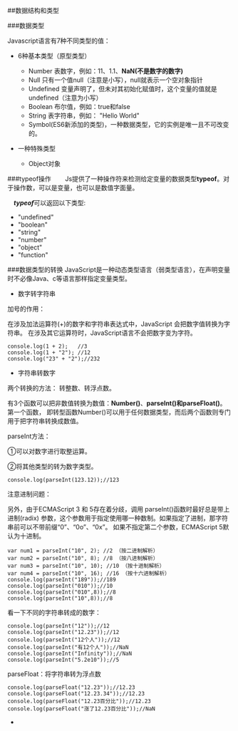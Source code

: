 ##数据结构和类型

###数据类型

Javascript语言有7种不同类型的值：

- 6种基本类型（原型类型）
	- Number 表数字，例如：11、1.1、**NaN(不是数字的数字)**
	- Null 只有一个值null（注意是小写），null就表示一个空对象指针
	- Undefined 变量声明了，但未对其初始化赋值时，这个变量的值就是undefined（注意为小写）
	- Boolean 布尔值，例如：true和false
	- String 表字符串，例如： "Hello World"
	- Symbol(ES6新添加的类型)，一种数据类型，它的实例是唯一且不可改变的。

- 一种特殊类型
	- Object对象

###typeof操作
　　Js提供了一种操作符来检测给定变量的数据类型**typeof**。对于操作数，可以是变量，也可以是数值字面量。

　***typeof***可以返回以下类型:

 - "undefined"
 - "boolean"
 - "string"
 - "number"
 - "object"
 - "function"

###数据类型的转换
JavaScript是一种动态类型语言（弱类型语言），在声明变量时不必像Java、c等语言那样指定变量类型。




-  数字转字符串

加号的作用：

在涉及加法运算符(+)的数字和字符串表达式中，JavaScript 会把数字值转换为字符串。
在涉及其它运算符时，JavaScript语言不会把数字变为字符。

    console.log(1 + 2);   //3
	console.log(1 + "2"); //12
	console.log("23" + "2");//232




- 字符串转数字

两个转换的方法： 转整数、转浮点数。

有3个函数可以把非数值转换为数值：**Number()**、**parseInt()**和**parseFloat()**。第一个函数，
即转型函数Number()可以用于任何数据类型，而后两个函数则专门用于把字符串转换成数值。

parseInt方法：

①可以对数字进行取整运算。

②将其他类型的转为数字类型。

    console.log(parseInt(123.12));//123

注意进制问题：

另外，由于ECMAScript 3 和 5存在着分歧，调用 parseInt()函数时最好总是带上进制(radix) 参数，这个参数用于指定使用哪一种数制。如果指定了进制，那字符串前可以不带前缀“0”、“0o”、“0x”。
如果不指定第二个参数，ECMAScript 5默认为十进制。

	var num1 = parseInt("10", 2); //2 （按二进制解析）
	var num2 = parseInt("10", 8); //8 （按八进制解析）
	var num3 = parseInt("10", 10); //10 （按十进制解析）
	var num4 = parseInt("10", 16); //16 （按十六进制解析）
	console.log(parseInt("189"));//189
	console.log(parseInt("010"));//10
	console.log(parseInt("010",8));//8
	console.log(parseInt("10",8));//8


看一下不同的字符串转成的数字：

	console.log(parseInt("12"));//12
	console.log(parseInt("12.23"));//12
	console.log(parseInt("12个人"));//12
	console.log(parseInt("有12个人"));//NaN
	console.log(parseInt("Infinity"));//NaN
	console.log(parseInt("5.2e10"));//5

parseFloat：将字符串转为浮点数

	console.log(parseFloat("12.23"));//12.23
	console.log(parseFloat("12.23.34"));//12.23
	console.log(parseFloat("12.23百分比"));//12.23
	console.log(parseFloat("涨了12.23百分比"));//NaN

- 
